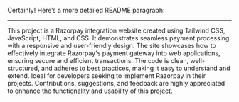 Certainly! Here’s a more detailed README paragraph:

---

This project is a Razorpay integration website created using Tailwind CSS, JavaScript, HTML, and CSS. It demonstrates seamless payment processing with a responsive and user-friendly design. The site showcases how to effectively integrate Razorpay's payment gateway into web applications, ensuring secure and efficient transactions. The code is clean, well-structured, and adheres to best practices, making it easy to understand and extend. Ideal for developers seeking to implement Razorpay in their projects. Contributions, suggestions, and feedback are highly appreciated to enhance the functionality and usability of this project.

